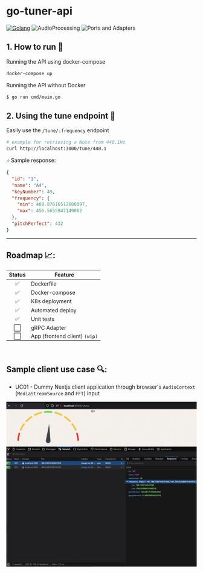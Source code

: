 # go-tuner-api
[![Golang](https://img.shields.io/badge/language-go-blue.svg)](https://img.shields.io/badge/language-go-blue.svg)
![AudioProcessing](https://img.shields.io/badge/domain-audio%20processing-green.svg)
![Ports and Adapters](https://img.shields.io/badge/architecture-ports%20and%20adapters-purple.svg)

## 1. How to run 🚀

Running the API using docker-compose
```sh
docker-compose up
```


Running the API without Docker
```sh
$ go run cmd/main.go 
```


## 2. Using the tune endpoint 🎵
Easily use the `/tune/:frequency` endpoint
```sh
# example for retrieving a Note from 440.1Hz
curl http://localhost:3000/tune/440.1
```
🎶 Sample response:

```json
{
  "id": "1",
  "name": "A4",
  "keyNumber": 49,
  "frequency": {
    "min": 408.87616512680097,
    "max": 456.5655947149062
  },
  "pitchPerfect": 432
}
```

------

## Roadmap 📈:
Status | Feature
:---:| ---
✅| Dockerfile
✅| Docker-compose
✅| K8s deployment
✅| Automated deploy
✅| Unit tests
⬜️| gRPC Adapter
⬜️| App (frontend client) `(wip)`

<br />

## Sample client use case 🔍:
* UC01 - Dummy Nextjs client application through browser's `AudioContext` (`MediaStreamSource` and `FFT`) input

<img src="https://raw.githubusercontent.com/psavelis/go-tuner-api/main/.samples/Screen%20Shot%202023-05-01%20at%2019.33.24.png" alt="sample client">